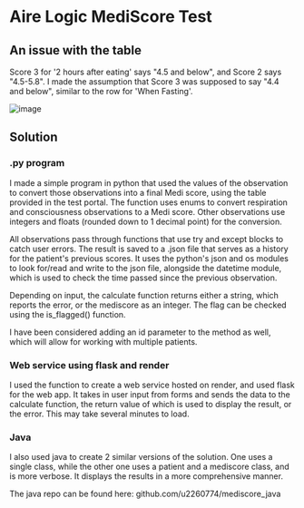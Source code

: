 # Aire Logic MediScore Test

## An issue with the table

Score 3 for '2 hours after eating' says "4.5 and below", and Score 2 says "4.5-5.8". I made the assumption that Score 3 was supposed to say "4.4 and below", similar to the row for 'When Fasting'.

![image](https://github.com/u2260774/mediScore-Aire/assets/126501906/11020b1a-a0a1-4df0-8aa7-20cbcfaec355)


## Solution

### .py program

I made a simple program in python that used the values of the observation to convert those observations into a final Medi score, using the table provided in the test portal. The function uses enums to convert respiration and consciousness observations to a Medi score. Other observations use integers and floats (rounded down to 1 decimal point) for the conversion. 

All observations pass through functions that use try and except blocks to catch user errors. The result is saved to a .json file that serves as a history for the patient's previous scores. It uses the python's json and os modules to look for/read and write to the json file, alongside the datetime module, which is used to check the time passed since the previous observation.

Depending on input, the calculate function returns either a string, which reports the error, or the mediscore as an integer. The flag can be checked using the is_flagged() function.

I have been considered adding an id parameter to the method as well, which will allow for working with multiple patients.

### Web service using flask and render

I used the function to create a web service hosted on render, and used flask for the web app. It takes in user input from forms and sends the data to the calculate function, the return value of which is used to display the result, or the error. This may take several minutes to load.

### Java

I also used java to create 2 similar versions of the solution. One uses a single class, while the other one uses a patient and a mediscore class, and is more verbose. It displays the results in a more comprehensive manner.

The java repo can be found here: github.com/u2260774/mediscore_java
